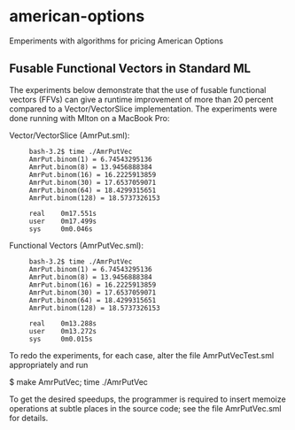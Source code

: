 american-options
================

Emperiments with algorithms for pricing American Options

Fusable Functional Vectors in Standard ML
-----------------------------------------

The experiments below demonstrate that the use of fusable functional
vectors (FFVs) can give a runtime improvement of more than 20 percent
compared to a Vector/VectorSlice implementation. The experiments were
done running with Mlton on a MacBook Pro:

   Vector/VectorSlice (AmrPut.sml):

	     bash-3.2$ time ./AmrPutVec 
	     AmrPut.binom(1) = 6.74543295136
	     AmrPut.binom(8) = 13.9456888384
	     AmrPut.binom(16) = 16.2225913859
	     AmrPut.binom(30) = 17.6537059071
	     AmrPut.binom(64) = 18.4299315651
	     AmrPut.binom(128) = 18.5737326153

	     real    0m17.551s
	     user    0m17.499s
	     sys     0m0.046s

   Functional Vectors (AmrPutVec.sml):

	     bash-3.2$ time ./AmrPutVec 
	     AmrPut.binom(1) = 6.74543295136
	     AmrPut.binom(8) = 13.9456888384
	     AmrPut.binom(16) = 16.2225913859
	     AmrPut.binom(30) = 17.6537059071
	     AmrPut.binom(64) = 18.4299315651
	     AmrPut.binom(128) = 18.5737326153

	     real    0m13.288s
	     user    0m13.272s
	     sys     0m0.015s

To redo the experiments, for each case, alter the file
AmrPutVecTest.sml appropriately and run 

   $ make AmrPutVec; time ./AmrPutVec

To get the desired speedups, the programmer is required to insert
memoize operations at subtle places in the source code; see the file
AmrPutVec.sml for details.